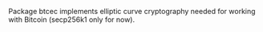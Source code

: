 Package btcec implements elliptic curve cryptography needed for working with Bitcoin \(secp256k1 only for now\).

